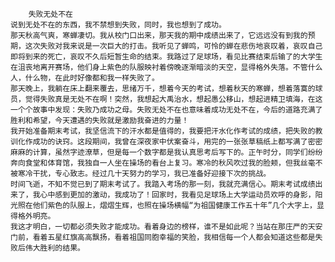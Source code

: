         失败无处不在
    说到无处不在的东西，我不禁想到失败，同时，我也想到了成功。
    那天秋高气爽，寒蝉凄切。我从校门口出来，那天我的期中成绩出来了，它远远没有到我的预期，这次失败对我来说是一次巨大的打击。我听见了蝉鸣，可怜的蝉在悲伤地哀叹着，哀叹自己即将到来的死亡，哀叹不久后短暂生命的结束。我路过了足球场，看见比赛结束后输了的大学生在沮丧地离开赛场，他们身上紫色的队服映衬着傍晚逐渐暗淡的天空，显得格外失落。不管什么人，什么物，在此时好像都和我一样失败了。
    那天晚上，我躺在床上翻来覆去，思绪万千，想着今天的考试，想着秋天的寒蝉，想着落寞的球员，觉得失败真是无处不在啊！突然，我想起大禹治水，想起愚公移山，想起进精卫填海，在这一个个故事中发现：失败乃成功之母。失败无处不在也意味着成功无处不在，今后的道路充满了胜利和希望，今天遭遇的失败就是激励我奋进的力量！
    我开始准备期末考试，我坚信流下的汗水都是值得的，我要把汗水化作考试的成绩，把失败的教训化作成功的诀窍。这段期间，我曾在深夜家中伏案奋斗，用完的一张张草稿纸上都写满了密密麻麻的计算，虽然字迹潦草，但是每一个数字都是我认真思考后写下的。正午时分，同学们纷纷奔向食堂和体育馆，我独自一人坐在操场的看台上复习。寒冷的秋风吹过我的脸颊，但我丝毫不被寒冷干扰，专心致志。经过几十天努力的学习，我已准备好迎接下次的挑战。
    时间飞逝，不知不觉已到了期末考试了。我踏入考场的那一刻，我就充满信心。期末考试成绩出来了，我心中感到更加的激动，我成功了！回家时，我看见足球场上大学运动员欢呼的身影，阳光照在他们紫色的队服上，熠熠生辉，也照在操场横幅“为祖国健康工作五十年”几个大字上，显得格外明亮。
    我这才明白，一切都必须失败才能成功。看着身边的榜样，谁不是如此呢？当站在那庄严的天安门前，看着五星红旗高高飘扬，看着祖国同胞幸福的笑脸，我相信每一个人都会知道这些都是失败后伟大胜利的结果。
